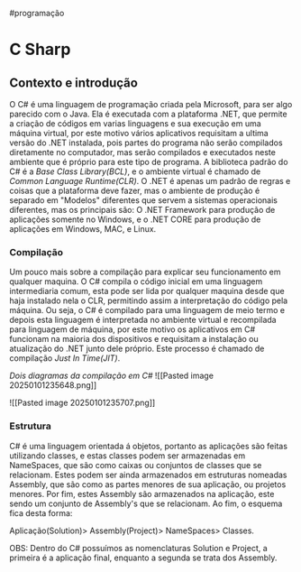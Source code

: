 #programação
# C Sharp

## Contexto e introdução

O C# é uma linguagem de programação criada pela Microsoft, para ser algo parecido com o Java. Ela é executada com a plataforma .NET, que permite a criação de códigos em varias linguagens e sua execução em uma máquina virtual, por este motivo vários aplicativos requisitam a ultima versão do .NET instalada, pois partes do programa não serão compilados diretamente no computador, mas serão compilados e executados neste ambiente que é próprio para este tipo de programa. A biblioteca padrão do C# é a *Base Class Library(BCL)*, e o ambiente virtual é chamado de *Common Language Runtime(CLR)*. 
O .NET é apenas um padrão de regras e coisas que a plataforma deve fazer, mas o ambiente de produção é separado em "Modelos" diferentes que servem a sistemas operacionais diferentes, mas os principais são: O .NET Framework para produção de aplicações somente no Windows, e o .NET CORE para produção de aplicações em Windows, MAC, e Linux.

### Compilação

Um pouco mais sobre a compilação para explicar seu funcionamento em qualquer maquina. O C# compila o código inicial em uma linguagem intermediaria comum, esta pode ser lida por qualquer maquina desde que haja instalado nela o CLR, permitindo assim a interpretação do código pela máquina. Ou seja, o C# é compilado para uma linguagem de meio termo e depois esta linguagem é interpretada no ambiente virtual e recompilada para linguagem de máquina, por este motivo os aplicativos em C# funcionam na maioria dos dispositivos e requisitam a instalação ou atualização do .NET junto dele próprio. Este processo é chamado de compilação *Just In Time(JIT)*. 

*Dois diagramas da compilação em C#*
![[Pasted image 20250101235648.png]]

![[Pasted image 20250101235707.png]]

### Estrutura

C# é uma linguagem orientada á objetos, portanto as aplicações são feitas utilizando classes, e estas classes podem ser armazenadas em NameSpaces, que são como caixas ou conjuntos de classes que se relacionam. Estes podem ser ainda armazenados em estruturas nomeadas Assembly, que são como as partes menores de sua aplicação, ou projetos menores. Por fim, estes Assembly são armazenados na aplicação, este sendo um conjunto de Assembly's que se relacionam. Ao fim, o esquema fica desta forma:

Aplicação(Solution)> Assembly(Project)> NameSpaces> Classes. 

OBS: Dentro do C# possuímos as nomenclaturas Solution e Project, a primeira é a aplicação final, enquanto a segunda se trata dos Assembly.